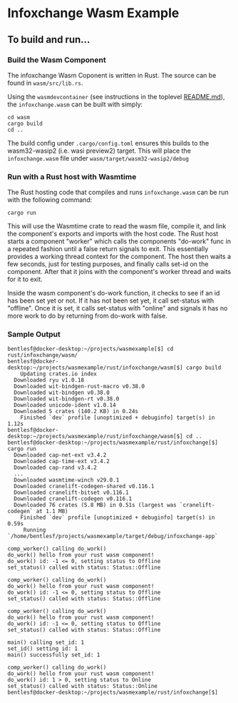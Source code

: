 # Infoxchange Wasm Example

## To build and run...

### Build the Wasm Component
The infoxchange Wasm Coponent is written in Rust.  The source can be found in `wasm/src/lib.rs`.<br>

Using the `wasmdevcontainer` (see instructions in the toplevel [README.md](../../README.md)), the `infoxchange.wasm` can be built with simply:
```
cd wasm
cargo build
cd ..
```
The build config under `.cargo/config.toml` ensures this builds to the wasm32-wasip2 (i.e. wasi preview2) target.  This will place the `infoxchange.wasm` file under `wasm/target/wasm32-wasip2/debug`

### Run with a Rust host with Wasmtime
The Rust hosting code that compiles and runs `infoxchange.wasm` can be run with the following command:
```
cargo run
```
This will use the Wasmtime crate to read the wasm file, compile it, and link the component's exports and imports with the host code. The Rust host starts a component "worker" which calls the components "do-work" func in a repeated fashion until a false return signals to exit. This essentially provides a working thread context for the component. The host then waits a few seconds, just for testing purposes, and finally calls set-id on the component. After that it joins with the component's worker thread and waits for it to exit.

Inside the wasm component's do-work function, it checks to see if an id has been set yet or not. If it has not been set yet, it call set-status with "offline". Once it is set, it calls set-status with "online" and signals it has no more work to do by returning from do-work with false.

### Sample Output
```
bentlesf@docker-desktop:~/projects/wasmexample[$] cd rust/infoxchange/wasm/
bentlesf@docker-desktop:~/projects/wasmexample/rust/infoxchange/wasm[$] cargo build
    Updating crates.io index
  Downloaded ryu v1.0.18
  Downloaded wit-bindgen-rust-macro v0.38.0
  Downloaded wit-bindgen v0.38.0
  Downloaded wit-bindgen-rt v0.38.0
  Downloaded unicode-ident v1.0.14
  Downloaded 5 crates (140.2 KB) in 0.24s
    Finished `dev` profile [unoptimized + debuginfo] target(s) in 1.12s
bentlesf@docker-desktop:~/projects/wasmexample/rust/infoxchange/wasm[$] cd ..
bentlesf@docker-desktop:~/projects/wasmexample/rust/infoxchange[$] cargo run
  Downloaded cap-net-ext v3.4.2
  Downloaded cap-time-ext v3.4.2
  Downloaded cap-rand v3.4.2
  ...
  Downloaded wasmtime-winch v29.0.1
  Downloaded cranelift-codegen-shared v0.116.1
  Downloaded cranelift-bitset v0.116.1
  Downloaded cranelift-codegen v0.116.1
  Downloaded 76 crates (5.8 MB) in 0.51s (largest was `cranelift-codegen` at 1.1 MB)
    Finished `dev` profile [unoptimized + debuginfo] target(s) in 0.59s
     Running `/home/bentlesf/projects/wasmexample/target/debug/infoxchange-app`

comp_worker() calling do_work()
do_work() hello from your rust wasm component!
do_work() id: -1 <= 0, setting status to Offline
set_status() called with status: Status::Offline

comp_worker() calling do_work()
do_work() hello from your rust wasm component!
do_work() id: -1 <= 0, setting status to Offline
set_status() called with status: Status::Offline

comp_worker() calling do_work()
do_work() hello from your rust wasm component!
do_work() id: -1 <= 0, setting status to Offline
set_status() called with status: Status::Offline

main() calling set_id: 1
set_id() setting id: 1
main() successfully set_id: 1

comp_worker() calling do_work()
do_work() hello from your rust wasm component!
do_work() id: 1 > 0, setting status to Online
set_status() called with status: Status::Online
bentlesf@docker-desktop:~/projects/wasmexample/rust/infoxchange[$]
```
